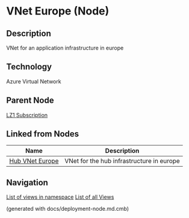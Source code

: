 # VNet Europe (Node)
## Description
VNet for an application infrastructure in europe

## Technology
Azure Virtual Network

## Parent Node
[LZ1 Subscription](../../../mybank/it-management/azure/alz1-subscription.md)
## Linked from Nodes
Name | Description
---|---
[Hub VNet Europe](../../../mybank/it-management/azure/hub-vnet-europe.md) | VNet for the hub infrastructure in europe


## Navigation
[List of views in namespace](./views-in-namespace.md)
[List of all Views](../../../views.md)

(generated with docs/deployment-node.md.cmb)
